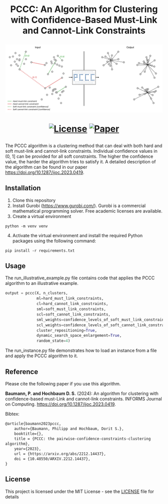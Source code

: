 
<h1 align="center">
    PCCC: An Algorithm for Clustering with Confidence-Based Must-Link
and Cannot-Link Constraints
  <br>
  
  ![MPFC](README/cover.png)

[![License](https://img.shields.io/badge/License-MIT_License-blue)](LICENSE)
[![Paper](https://img.shields.io/badge/Paper-arxiv-red)](https://doi.org/10.1287/ijoc.2023.0419)

</h1>

The PCCC algorithm is a clustering method that can deal with both hard and soft must-link and cannot-link constraints. Individual confidence values in (0, 1] can be provided 
for all soft constraints. The higher the confidence value, the harder the algorithm tries to satisfy it. A detailed description of the algorithm can be found in our paper https://doi.org/10.1287/ijoc.2023.0419. 

## Installation

1) Clone this repository
2) Install Gurobi (https://www.gurobi.com/). Gurobi is a commercial mathematical programming solver. Free academic licenses are available.
3) Create a virtual environment

```
python -m venv venv
```

4) Activate the virtual environment and install the required Python packages using the following command: 

```
pip install -r requirements.txt
```


## Usage

The run_illustrative_example.py file contains code that applies the PCCC algorithm to an illustrative example.

```python
output = pccc(X, n_clusters,
              ml=hard_must_link_constraints,
              cl=hard_cannot_link_constraints,
              sml=soft_must_link_constraints,
              scl=soft_cannot_link_constraints,
              sml_weights=confidence_levels_of_soft_must_link_constraints,
              scl_weights=confidence_levels_of_soft_cannot_link_constraints,
              cluster_repositioning=True,  
              dynamic_search_space_enlargement=True,
              random_state=4)
```

The run_instance.py file demonstrates how to load an instance from a file and apply the PCCC algorithm to it.

## Reference

Please cite the following paper if you use this algorithm.

**Baumann, P. and Hochbaum D. S.** (2024): An algorithm for clustering with confidence-based must-Link and cannot-link constraints. INFORMS Journal on Computing. https://doi.org/10.1287/ijoc.2023.0419.

Bibtex:
```
@article{baumann2023pccc,
	author={Baumann, Philipp and Hochbaum, Dorit S.},
	booktitle={},
	title = {PCCC: the pairwise-confidence-constraints-clustering algorithm},
	year={2023},
	url = {https://arxiv.org/abs/2212.14437},
	doi = {10.48550/ARXIV.2212.14437},
}
```

## License

This project is licensed under the MIT License - see the [LICENSE](LICENSE) file for details



